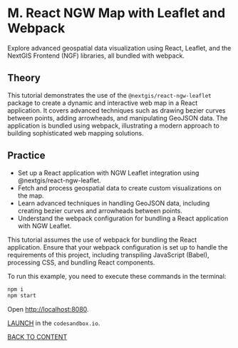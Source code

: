 # M. React NGW Map with Leaflet and Webpack

Explore advanced geospatial data visualization using React, Leaflet, and the NextGIS Frontend (NGF) libraries, all bundled with webpack.

## Theory

This tutorial demonstrates the use of the `@nextgis/react-ngw-leaflet` package to create a dynamic and interactive web map in a React application.
It covers advanced techniques such as drawing bezier curves between points, adding arrowheads, and manipulating GeoJSON data.
The application is bundled using webpack, illustrating a modern approach to building sophisticated web mapping solutions.

## Practice

- Set up a React application with NGW Leaflet integration using @nextgis/react-ngw-leaflet.
- Fetch and process geospatial data to create custom visualizations on the map.
- Learn advanced techniques in handling GeoJSON data, including creating bezier curves and arrowheads between points.
- Understand the webpack configuration for bundling a React application with NGW Leaflet.

This tutorial assumes the use of webpack for bundling the React application.
Ensure that your webpack configuration is set up to handle the requirements of this project, including transpiling JavaScript (Babel), processing CSS, and bundling React components.

To run this example, you need to execute these commands in the terminal:

```bash
npm i
npm start
```

Open [http://localhost:8080](http://localhost:8080).

[LAUNCH](https://githubbox.com/nextgis/ngf-tutorial/tree/master/tutorials/E_leaflet_geoman) in the `codesandbox.io`.

[BACK TO CONTENT](../../README.md)
